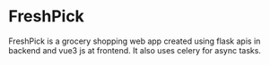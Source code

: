 # FreshPick
FreshPick is a grocery shopping web app created using flask apis in backend and vue3 js at frontend. It also uses celery for async tasks.
